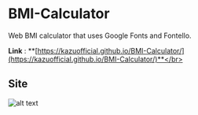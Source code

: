 # BMI-Calculator
Web BMI calculator that uses Google Fonts and Fontello.

**Link** : **[https://kazuofficial.github.io/BMI-Calculator/](https://kazuofficial.github.io/BMI-Calculator/)**</br>

## Site
![alt text](https://github.com/KazuOfficial/BMI-Calculator/blob/master/Site1.png)